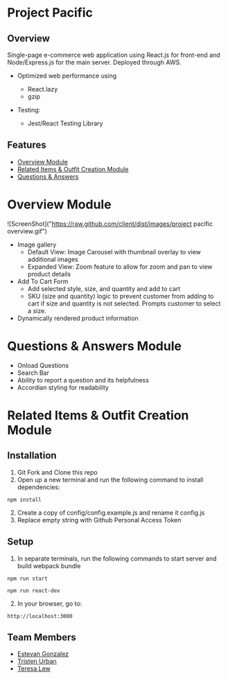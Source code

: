 # Project Pacific
## Overview
Single-page e-commerce web application using React.js for front-end and Node/Express.js for the main server.
Deployed through AWS.

* Optimized web performance using
  * React.lazy
  * gzip

* Testing:
  * Jest/React Testing Library

## Features
* [Overview Module](#overview-module)
* [Related Items & Outfit Creation Module](#related-items--outfit-creation-module)
* [Questions & Answers](#questions--answers-module)


# Overview Module
![ScreenShot]("https://raw.github.com/client/dist/images/project pacific overview.gif")
* Image gallery
  * Default View: Image Carousel with thumbnail overlay to view additional images
  * Expanded View: Zoom feature to allow for zoom and pan to view product details
* Add To Cart Form
  * Add selected style, size, and quantity and add to cart
  * SKU (size and quantity) logic to prevent customer from adding to cart if size and quantity is not selected. Prompts customer to select a size.
* Dynamically rendered product information
# Questions & Answers Module
* Onload Questions
* Search Bar
* Ability to report a question and its helpfulness
* Accordian styling for readability
# Related Items & Outfit Creation Module

## Installation
1. Git Fork and Clone this repo
2. Open up a new terminal and run the following command to install dependencies:
```
npm install
```
2. Create a copy of config/config.example.js and rename it config.js
3. Replace empty string with Github Personal Access Token

## Setup
1. In separate terminals, run the following commands to start server and build webpack bundle
```
npm run start
```
```
npm run react-dev
```
2. In your browser, go to:
```
http://localhost:3000
```

## Team Members
* [Estevan Gonzalez](https://github.com/GonzalezEstevan)
* [Tristen Urban](https://github.com/TristenUrban)
* [Teresa Lew](https://github.com/teresal92)
